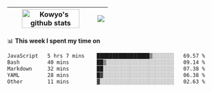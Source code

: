 | <a href="https://github.com/anuraghazra/github-readme-stats"><img width="85%" src="https://github-readme-stats.vercel.app/api?username=kowyo&show_icons=true&hide_border=true&theme=transparent" alt="Kowyo's github stats" /></a> | <a href="https://github.com/anuraghazra/github-readme-stats"><img align="center" src="https://github-readme-stats.vercel.app/api/top-langs/?username=kowyo&exclude_repo=Engineering-Competition-Robot,mobile-robot&hide=c,assembly,shaderlab,hlsl,mathematica,cmake&layout=compact&hide_border=true&theme=transparent" /></a> |
| ------------- | ------------- |

📊 **This week I spent my time on**
<!--START_SECTION:waka-->

```txt
JavaScript   5 hrs 7 mins    █████████████████▒░░░░░░░   69.57 %
Bash         40 mins         ██▒░░░░░░░░░░░░░░░░░░░░░░   09.14 %
Markdown     32 mins         ██░░░░░░░░░░░░░░░░░░░░░░░   07.38 %
YAML         28 mins         █▓░░░░░░░░░░░░░░░░░░░░░░░   06.38 %
Other        11 mins         ▓░░░░░░░░░░░░░░░░░░░░░░░░   02.63 %
```

<!--END_SECTION:waka-->
